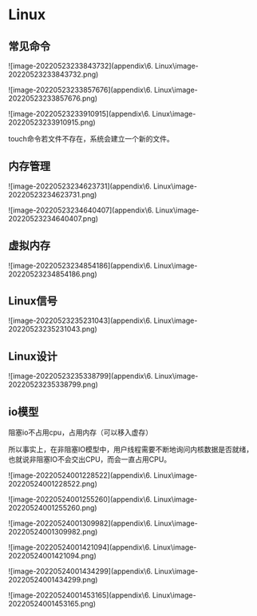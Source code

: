 # Linux

## 常见命令

![image-20220523233843732](appendix\6. Linux\image-20220523233843732.png)

![image-20220523233857676](appendix\6. Linux\image-20220523233857676.png)

![image-20220523233910915](appendix\6. Linux\image-20220523233910915.png)

touch命令若文件不存在，系统会建立一个新的文件。



## 内存管理

![image-20220523234623731](appendix\6. Linux\image-20220523234623731.png)

![image-20220523234640407](appendix\6. Linux\image-20220523234640407.png)



## 虚拟内存

![image-20220523234854186](appendix\6. Linux\image-20220523234854186.png)



## Linux信号

![image-20220523235231043](appendix\6. Linux\image-20220523235231043.png)



## Linux设计

![image-20220523235338799](appendix\6. Linux\image-20220523235338799.png)





## io模型

阻塞io不占用cpu，占用内存（可以移入虚存）

所以事实上，在非阻塞IO模型中，用户线程需要不断地询问内核数据是否就绪，也就说非阻塞IO不会交出CPU，而会一直占用CPU。

![image-20220524001228522](appendix\6. Linux\image-20220524001228522.png)

![image-20220524001255260](appendix\6. Linux\image-20220524001255260.png)

![image-20220524001309982](appendix\6. Linux\image-20220524001309982.png)

![image-20220524001421094](appendix\6. Linux\image-20220524001421094.png)

![image-20220524001434299](appendix\6. Linux\image-20220524001434299.png)

![image-20220524001453165](appendix\6. Linux\image-20220524001453165.png)